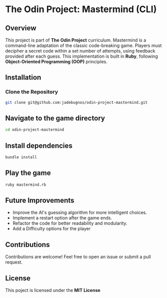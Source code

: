 # The Odin Project: Mastermind (CLI)

## Overview
This project is part of **The Odin Project** curriculum. Mastermind is a command-line adaptation of the classic code-breaking game. Players must decipher a secret code within a set number of attempts, using feedback provided after each guess. This implementation is built in **Ruby**, following **Object-Oriented Programming (OOP)** principles.
## Installation

### Clone the Repository
```sh
git clone git@github.com:jadebugnos/odin-project-mastermind.git
```

## Navigate to the game directory
```sh
cd odin-project-mastermind
```

## Install dependencies
```sh
bundle install
```

## Play the game
```sh
ruby mastermind.rb
```
## Future Improvements

- Improve the AI's guessing algorithm for more intelligent choices.
- Implement a restart option after the game ends.
- Refactor the code for better readability and modularity.
- Add a Difficulty options for the player

## Contributions
Contributions are welcome! Feel free to open an issue or submit a pull request.

## License
This poject is licensed under the **MIT License**